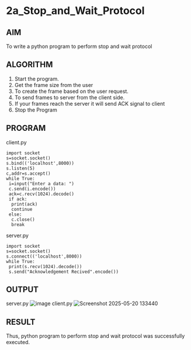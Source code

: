 # 2a_Stop_and_Wait_Protocol
## AIM 
To write a python program to perform stop and wait protocol
## ALGORITHM
1. Start the program.
2. Get the frame size from the user
3. To create the frame based on the user request.
4. To send frames to server from the client side.
5. If your frames reach the server it will send ACK signal to client
6. Stop the Program
## PROGRAM
client.py
```
import socket
s=socket.socket()
s.bind(('localhost',8000))
s.listen(5)
c,addr=s.accept()
while True:
 i=input("Enter a data: ")
 c.send(i.encode())
 ack=c.recv(1024).decode()
 if ack:
  print(ack)
  continue
 else:
  c.close()
  break
```
server.py
```
import socket
s=socket.socket()
s.connect(('localhost',8000))
while True:
 print(s.recv(1024).decode())
 s.send("Acknowledgement Recived".encode())
```
## OUTPUT
server.py
![image](https://github.com/user-attachments/assets/3c905704-021f-4713-bef8-e2a14f351538)
client.py
![Screenshot 2025-05-20 133440](https://github.com/user-attachments/assets/369f4be0-777a-4c7b-b343-18953e1e21ff)


## RESULT
Thus, python program to perform stop and wait protocol was successfully executed.

